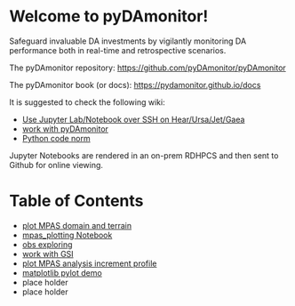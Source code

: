 # Welcome to pyDAmonitor!

Safeguard invaluable DA investments by vigilantly monitoring DA performance both in real-time and retrospective scenarios.    

The pyDAmonitor repository:  https://github.com/pyDAmonitor/pyDAmonitor    

The pyDAmonitor book (or docs): https://pydamonitor.github.io/docs

It is suggested to check the following wiki:
- [Use Jupyter Lab/Notebook over SSH on Hear/Ursa/Jet/Gaea](https://github.com/pyDAmonitor/pyDAmonitor/wiki/Use-Jupyter-Lab-over-SSH-on-Hera,-Jet,-Gaea)
- [work with pyDAmonitor](https://github.com/pyDAmonitor/pyDAmonitor/wiki/work-with-pyDAmonitor)
- [Python code norm](https://github.com/pyDAmonitor/pyDAmonitor/wiki/pyDAmonitor-Code-Norms)

Jupyter Notebooks are rendered in an on-prem RDHPCS and then sent to Github for online viewing.  

# Table of Contents

- [plot MPAS domain and terrain](notebook_docs/mpas_domain_shape_terrain)
- [mpas_plotting Notebook](notebook_docs/mpas_plotting)
- [obs exploring](notebook_docs/obs_exploring)
- [work with GSI](notebook_docs/gsi)
- [plot MPAS analysis increment profile](notebook_docs/script-mpas-increments.ipynb)
- [matplotlib pylot demo](notebook_docs/matplotlib-pyplot-demo.ipynb)
- place holder
- place holder
